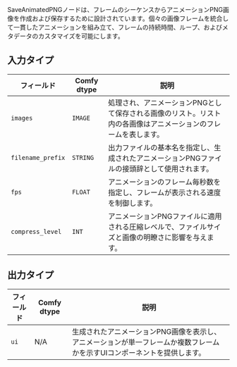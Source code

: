
SaveAnimatedPNGノードは、フレームのシーケンスからアニメーションPNG画像を作成および保存するために設計されています。個々の画像フレームを統合して一貫したアニメーションを組み立て、フレームの持続時間、ループ、およびメタデータのカスタマイズを可能にします。

## 入力タイプ

| フィールド          | Comfy dtype | 説明                                                                                 |
|-------------------|-------------|-------------------------------------------------------------------------------------|
| `images`          | `IMAGE`     | 処理され、アニメーションPNGとして保存される画像のリスト。リスト内の各画像はアニメーションのフレームを表します。 |
| `filename_prefix` | `STRING`    | 出力ファイルの基本名を指定し、生成されたアニメーションPNGファイルの接頭辞として使用されます。 |
| `fps`             | `FLOAT`     | アニメーションのフレーム毎秒数を指定し、フレームが表示される速度を制御します。 |
| `compress_level`  | `INT`       | アニメーションPNGファイルに適用される圧縮レベルで、ファイルサイズと画像の明瞭さに影響を与えます。 |

## 出力タイプ

| フィールド | Comfy dtype | 説明                                                                       |
|-------|-------------|-----------------------------------------------------------------------------------|
| `ui`  | N/A         | 生成されたアニメーションPNG画像を表示し、アニメーションが単一フレームか複数フレームかを示すUIコンポーネントを提供します。 |
